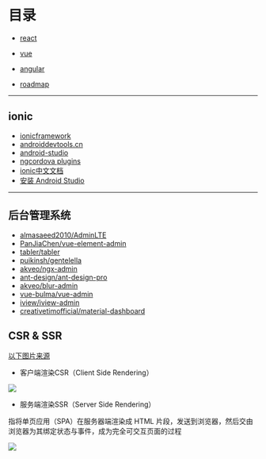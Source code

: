 # 目录

- [react](./react.md)

- [vue](./vue.md)

- [angular](./angular.md)

- [roadmap](./roadmap.md)

---

## ionic

- [ionicframework](https://ionicframework.com/)
- [androiddevtools.cn](http://www.androiddevtools.cn/)
- [android-studio](http://www.android-studio.org/index.php/component/content/category/88-download)
- [ngcordova plugins](http://ngcordova.com/docs/plugins/)
- [ionic中文文档](http://www.ionic.wang/js_doc-index.html)
- [安装 Android Studio](https://developer.android.google.cn/studio/install.html)

---


## 后台管理系统

- [almasaeed2010/AdminLTE](https://github.com/almasaeed2010/AdminLTE)
- [PanJiaChen/vue-element-admin](https://github.com/PanJiaChen/vue-element-admin)
- [tabler/tabler](https://github.com/tabler/tabler)
- [puikinsh/gentelella](https://github.com/puikinsh/gentelella)
- [akveo/ngx-admin](https://github.com/akveo/ngx-admin)
- [ant-design/ant-design-pro](https://github.com/ant-design/ant-design-pro)
- [akveo/blur-admin](https://github.com/akveo/blur-admin)
- [vue-bulma/vue-admin](https://github.com/vue-bulma/vue-admin)
- [iview/iview-admin](https://github.com/iview/iview-admin)
- [creativetimofficial/material-dashboard](https://github.com/creativetimofficial/material-dashboard)

## CSR & SSR

[以下图片来源](https://juejin.im/post/5def0816f265da33aa6aa7fe)

- 客户端渲染CSR（Client Side Rendering）

![](https://raw.githubusercontent.com/chengzao/imgbed/img/img/Client-Side-Rendering.png)

- 服务端渲染SSR（Server Side Rendering）

指将单页应用（SPA）在服务器端渲染成 HTML 片段，发送到浏览器，然后交由浏览器为其绑定状态与事件，成为完全可交互页面的过程


![](https://raw.githubusercontent.com/chengzao/imgbed/img/img/Server-Side-Rendering.jpeg)

